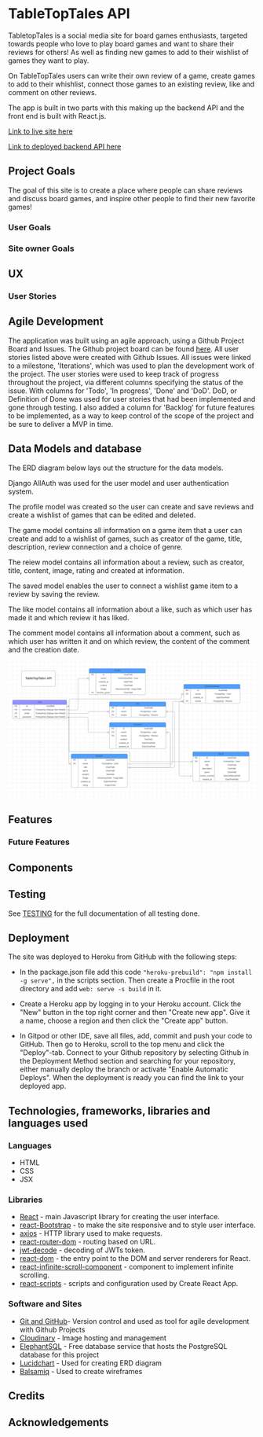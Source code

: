 # **TableTopTales API**

TabletopTales is a social media site for board games enthusiasts, targeted towards people who love to play board games and want to share their reviews for others! As well as finding new games to add to their wishlist of games they want to play. 

On TableTopTales users can write their own review of a game, create games to add to their whishlist, connect those games to an existing review, like and comment on other reviews. 

The app is built in two parts with this making up the backend API and the front end is built with React.js. 

[Link to live site here](https://tabletoptales-718dd24dcac5.herokuapp.com/)

[Link to deployed backend API here](https://ttt-api-0a140d9077e3.herokuapp.com/)


## Project Goals
The goal of this site is to create a place where people can share reviews and discuss board games, and inspire other people to find their new favorite games! 

### User Goals

### Site owner Goals

## UX

### User Stories


## Agile Development
The application was built using an agile approach, using a Github Project Board and Issues. The Github project board can be found [here](https://github.com/users/MorganStenberg/projects/7). All user stories listed above were created with Github Issues. All issues were linked to a milestone, 'Iterations', which was used to plan the development work of the project. The user stories were used to keep track of progress throughout the project, via different columns specifying the status of the issue. With columns for 'Todo', 'In progress', 'Done' and 'DoD'. DoD, or Definition of Done was used for user stories that had been implemented and gone through testing. I also added a column for 'Backlog' for future features to be implemented, as a way to keep control of the scope of the project and be sure to deliver a MVP in time.

## Data Models and database

The ERD diagram below lays out the structure for the data models. 

Django AllAuth was used for the user model and user authentication system.

The profile model was created so the user can create and save reviews and create a wishlist of games that can be edited and deleted. 

The game model contains all information on a game item that a user can create and add to a wishlist of games, such as creator of the game, title, description, review connection and a choice of genre. 

The reiew model contains all information about a review, such as creator, title, content, image, rating and created at information.  

The saved model enables the user to connect a wishlist game item to a review by saving the review. 

The like model contains all information about a like, such as which user has made it and which review it has liked. 

The comment model contains all information about a comment, such as which user has written it and on which review, the content of the comment and the creation date. 

![ERD diagram displaying the structure of the data models](documentation/data_model.PNG)


## Features

### Future Features

## Components

## Testing

See [TESTING](TESTING.md) for the full documentation of all testing done.

## Deployment

The site was deployed to Heroku from GitHub with the following steps:

- In the package.json file add this code `"heroku-prebuild": "npm install -g serve",` in the scripts section. Then create a Procfile in the root directory and add `web: serve -s build` in it.

- Create a Heroku app by logging in to your Heroku account. Click the "New" button in the top right corner and then "Create new app". Give it a name, choose a region and then click the "Create app" button. 

- In Gitpod or other IDE, save all files, add, commit and push your code to GitHub. Then go to Heroku, scroll to the top menu and click the "Deploy"-tab. Connect to your Github repository by selecting Github in the Deployment Method section and searching for your repository, either manually deploy the branch or activate "Enable Automatic Deploys". When the deployment is ready you can find the link to your deployed app. 


## Technologies, frameworks, libraries and languages used

### **Languages**

- HTML
- CSS 
- JSX

### **Libraries**
- [React](https://legacy.reactjs.org/) - main Javascript library for creating the user interface.
- [react-Bootstrap](https://react-bootstrap-v4.netlify.app/) - to make the site responsive and to style user interface.
- [axios](https://axios-http.com/docs/intro) - HTTP library used to make requests.
- [react-router-dom](https://reactrouter.com/en/main) - routing based on URL.
- [jwt-decode](https://www.npmjs.com/package/jwt-decode) - decoding of JWTs token.
- [react-dom](https://www.npmjs.com/package/react-dom) - the entry point to the DOM and server renderers for React.
- [react-infinite-scroll-component](https://www.npmjs.com/package/react-infinite-scroll-component) - component to implement infinite scrolling.
- [react-scripts](https://www.npmjs.com/package/react-scripts) - scripts and configuration used by Create React App.

### **Software and Sites**
- [Git and GitHub](https://github.com/)- Version control and used as tool for agile development with Github Projects
- [Cloudinary](https://cloudinary.com/) - Image hosting and management
- [ElephantSQL](https://www.elephantsql.com/) - Free database service that hosts the PostgreSQL database for this project 
- [Lucidchart](https://www.lucidchart.com/pages/sv) - Used for creating ERD diagram
- [Balsamiq](https://balsamiq.com/) - Used to create wireframes 

## Credits

## Acknowledgements